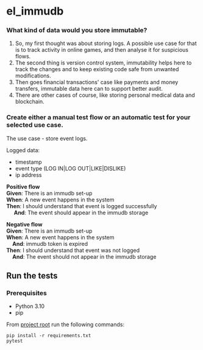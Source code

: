 # el_immudb

### What kind of data would you store immutable?

1. So, my first thought was about storing logs. A possible use case for that is to track activity in online games, and then analyse it for suspicious flows.
2. The second thing is version control system, immutability helps here to track the changes and to keep existing code safe from unwanted modifications.
3. Then goes financial transactions' case like payments and money transfers, immutable data here can to support better audit.
4. There are other cases of course, like storing personal medical data and blockchain. 

### Create either a manual test flow or an automatic test for your selected use case.

The use case - store event logs.

Logged data: 
* timestamp
* event type (LOG IN|LOG OUT|LIKE|DISLIKE)
* ip address

**Positive flow**\
**Given**: There is an immudb set-up\
**When**: A new event happens in the system\
**Then**: I should understand that event is logged successfully\
&nbsp;&nbsp;&nbsp;&nbsp; **And**: The event should appear in the immudb storage

**Negative flow**\
**Given**: There is an immudb set-up\
**When**: A new event happens in the system\
&nbsp;&nbsp;&nbsp;&nbsp;**And**: immudb token is expired\
**Then**: I should understand that event was not logged\
&nbsp;&nbsp;&nbsp;&nbsp;**And**: The event should not appear in the immudb storage

## Run the tests
### Prerequisites
* Python 3.10
* pip

From [project root](.) run the following commands:
```shell
pip install -r requirements.txt
pytest 
```